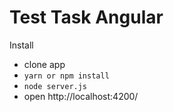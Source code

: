 # Test Task Angular

Install
- clone app
- `yarn or npm install`
- `node server.js`
-  open http://localhost:4200/
